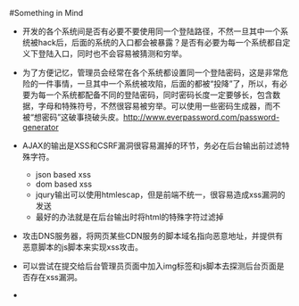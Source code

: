 #Something in Mind

* 开发的各个系统间是否有必要不要使用同一个登陆路径，不然一旦其中一个系统被hack后，后面的系统的入口都会被暴露？是否有必要为每一个系统都自定义下登陆入口，同时也不会容易被猜测和穷举。

* 为了方便记忆，管理员会经常在各个系统都设置同一个登陆密码，这是非常危险的一件事情，一旦其中一个系统被攻陷，后面的都被“投降”了，所以，有必要为每一个系统都配备不同的登陆密码，同时密码长度一定要够长，包含数据，字母和特殊符号，不然很容易被穷举。可以使用一些密码生成器，而不被“想密码”这破事挠破头皮。<a href="http://www.everpassword.com/password-generator" target="_blank">http://www.everpassword.com/password-generator</a>

* AJAX的输出是XSS和CSRF漏洞很容易漏掉的环节，务必在后台输出前过滤特殊字符。
  
   * json based xss
   * dom based xss
   * jqury输出可以使用htmlescap，但是前端不统一，很容易造成xss漏洞的发送
   * 最好的办法就是在后台输出时将html的特殊字符过滤掉

* 攻击DNS服务器，将网页某些CDN服务的脚本域名指向恶意地址，并提供有恶意脚本的js脚本来实现xss攻击。

* 可以尝试在提交给后台管理员页面中加入img标签和js脚本去探测后台页面是否存在xss漏洞。

* 
